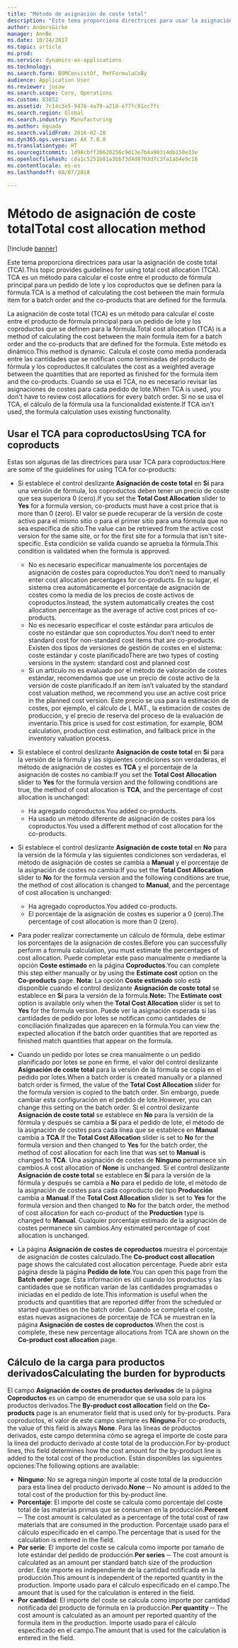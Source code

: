 ```yaml
---
title: "Método de asignación de coste total"
description: "Este tema proporciona directrices para usar la asignación de coste total (TCA). TCA es un método para calcular el coste entre el producto de fórmula principal para un pedido de lote y los coproductos que se definen para la fórmula."
author: AndersGirke
manager: AnnBe
ms.date: 10/24/2017
ms.topic: article
ms.prod: 
ms.service: dynamics-ax-applications
ms.technology: 
ms.search.form: BOMConsistOf, PmfFormulaCoBy
audience: Application User
ms.reviewer: josaw
ms.search.scope: Core, Operations
ms.custom: 83852
ms.assetid: 7c14c3e5-9476-4a79-a210-e77fc91cc7fc
ms.search.region: Global
ms.search.industry: Manufacturing
ms.author: mguada
ms.search.validFrom: 2016-02-28
ms.dyn365.ops.version: AX 7.0.0
ms.translationtype: HT
ms.sourcegitcommit: 1d98cbff30620256c9d13e7b4a90314db150e33e
ms.openlocfilehash: cda1c5251b81a3bb73d4d8703d7c3fa1ab4e9c16
ms.contentlocale: es-es
ms.lasthandoff: 08/07/2018

---
```


# <a name="total-cost-allocation-method"></a><span data-ttu-id="036f6-104">Método de asignación de coste total</span><span class="sxs-lookup"><span data-stu-id="036f6-104">Total cost allocation method</span></span>

[!include [banner](../includes/banner.md)]

<span data-ttu-id="036f6-105">Este tema proporciona directrices para usar la asignación de coste total (TCA).</span><span class="sxs-lookup"><span data-stu-id="036f6-105">This topic provides guidelines for using total cost allocation (TCA).</span></span> <span data-ttu-id="036f6-106">TCA es un método para calcular el coste entre el producto de fórmula principal para un pedido de lote y los coproductos que se definen para la fórmula.</span><span class="sxs-lookup"><span data-stu-id="036f6-106">TCA is a method of calculating the cost between the main formula item for a batch order and the co-products that are defined for the formula.</span></span>

<span data-ttu-id="036f6-107">La asignación de coste total (TCA) es un método para calcular el coste entre el producto de fórmula principal para un pedido de lote y los coproductos que se definen para la fórmula.</span><span class="sxs-lookup"><span data-stu-id="036f6-107">Total cost allocation (TCA) is a method of calculating the cost between the main formula item for a batch order and the co-products that are defined for the formula.</span></span> <span data-ttu-id="036f6-108">Este método es dinámico.</span><span class="sxs-lookup"><span data-stu-id="036f6-108">This method is dynamic.</span></span> <span data-ttu-id="036f6-109">Calcula el coste como media ponderada entre las cantidades que se notifican como terminadas del producto de fórmula y los coproductos.</span><span class="sxs-lookup"><span data-stu-id="036f6-109">It calculates the cost as a weighted average between the quantities that are reported as finished for the formula item and the co-products.</span></span> <span data-ttu-id="036f6-110">Cuando se usa el TCA, no es necesario revisar las asignaciones de costes para cada pedido de lote.</span><span class="sxs-lookup"><span data-stu-id="036f6-110">When TCA is used, you don't have to review cost allocations for every batch order.</span></span> <span data-ttu-id="036f6-111">Si no se usa el TCA, el cálculo de la fórmula usa la funcionalidad existente.</span><span class="sxs-lookup"><span data-stu-id="036f6-111">If TCA isn't used, the formula calculation uses existing functionality.</span></span>

## <a name="using-tca-for-coproducts"></a><span data-ttu-id="036f6-112">Usar el TCA para coproductos</span><span class="sxs-lookup"><span data-stu-id="036f6-112">Using TCA for coproducts</span></span>
<span data-ttu-id="036f6-113">Estas son algunas de las directrices para usar TCA para coproductos:</span><span class="sxs-lookup"><span data-stu-id="036f6-113">Here are some of the guidelines for using TCA for co-products:</span></span>

-   <span data-ttu-id="036f6-114">Si establece el control deslizante **Asignación de coste total** en **Sí** para una versión de fórmula, los coproductos deben tener un precio de coste que sea superiora 0 (cero).</span><span class="sxs-lookup"><span data-stu-id="036f6-114">If you set the **Total Cost Allocation** slider to **Yes** for a formula version, co-products must have a cost price that is more than 0 (zero).</span></span> <span data-ttu-id="036f6-115">El valor se puede recuperar de la versión de coste activo para el mismo sitio o para el primer sitio para una fórmula que no sea específica de sitio.</span><span class="sxs-lookup"><span data-stu-id="036f6-115">The value can be retrieved from the active cost version for the same site, or for the first site for a formula that isn't site-specific.</span></span> <span data-ttu-id="036f6-116">Esta condición se valida cuando se aprueba la fórmula.</span><span class="sxs-lookup"><span data-stu-id="036f6-116">This condition is validated when the formula is approved.</span></span>

    -   <span data-ttu-id="036f6-117">No es necesario especificar manualmente los porcentajes de asignación de costes para coproductos.</span><span class="sxs-lookup"><span data-stu-id="036f6-117">You don’t need to manually enter cost allocation percentages for co-products.</span></span> <span data-ttu-id="036f6-118">En su lugar, el sistema crea automáticamente el porcentaje de asignación de costes como la media de los precios de coste activos de coproductos.</span><span class="sxs-lookup"><span data-stu-id="036f6-118">Instead, the system automatically creates the cost allocation percentage as the average of active cost prices of co-products.</span></span> 
    -   <span data-ttu-id="036f6-119">No es necesario especificar el coste estándar para artículos de coste no estándar que son coproductos.</span><span class="sxs-lookup"><span data-stu-id="036f6-119">You don’t need to enter standard cost for non-standard cost items that are co-products.</span></span> <span data-ttu-id="036f6-120">Existen dos tipos de versiones de gestión de costes en el sistema: coste estándar y coste planificado</span><span class="sxs-lookup"><span data-stu-id="036f6-120">There are two types of costing versions in the system: standard cost and planned cost</span></span> 
    -   <span data-ttu-id="036f6-121">Si un artículo no es evaluado por el método de valoración de costes estándar, recomendamos que use un precio de coste activo de la versión de coste planificado.</span><span class="sxs-lookup"><span data-stu-id="036f6-121">If an item isn’t valuated by the standard cost valuation method, we recommend you use an active cost price in the planned cost version.</span></span> <span data-ttu-id="036f6-122">Este precio se usa para la estimación de costes, por ejemplo, el cálculo de L MAT., la estimación de costes de producción, y el precio de reserva del proceso de la evaluación de inventario.</span><span class="sxs-lookup"><span data-stu-id="036f6-122">This price is used for cost estimation, for example, BOM calculation, production cost estimation, and fallback price in the inventory valuation process.</span></span> 

-   <span data-ttu-id="036f6-123">Si establece el control deslizante **Asignación de coste total** en **Sí** para la versión de la fórmula y las siguientes condiciones son verdaderas, el método de asignación de costes es **TCA** y el porcentaje de la asignación de costes no cambia:</span><span class="sxs-lookup"><span data-stu-id="036f6-123">If you set the **Total Cost Allocation** slider to **Yes** for the formula version and the following conditions are true, the method of cost allocation is **TCA**, and the percentage of cost allocation is unchanged:</span></span>
    -   <span data-ttu-id="036f6-124">Ha agregado coproductos.</span><span class="sxs-lookup"><span data-stu-id="036f6-124">You added co-products.</span></span>
    -   <span data-ttu-id="036f6-125">Ha usado un método diferente de asignación de costes para los coproductos.</span><span class="sxs-lookup"><span data-stu-id="036f6-125">You used a different method of cost allocation for the co-products.</span></span>
-   <span data-ttu-id="036f6-126">Si establece el control deslizante **Asignación de coste total** en **No** para la versión de la fórmula y las siguientes condiciones son verdaderas, el método de asignación de costes se cambia a **Manual** y el porcentaje de la asignación de costes no cambia:</span><span class="sxs-lookup"><span data-stu-id="036f6-126">If you set the **Total Cost Allocation** slider to **No** for the formula version and the following conditions are true, the method of cost allocation is changed to **Manual**, and the percentage of cost allocation is unchanged:</span></span>
    -   <span data-ttu-id="036f6-127">Ha agregado coproductos.</span><span class="sxs-lookup"><span data-stu-id="036f6-127">You added co-products.</span></span>
    -   <span data-ttu-id="036f6-128">El porcentaje de la asignación de costes es superior a 0 (cero).</span><span class="sxs-lookup"><span data-stu-id="036f6-128">The percentage of cost allocation is more than 0 (zero).</span></span>
-   <span data-ttu-id="036f6-129">Para poder realizar correctamente un cálculo de fórmula, debe estimar los porcentajes de la asignación de costes.</span><span class="sxs-lookup"><span data-stu-id="036f6-129">Before you can successfully perform a formula calculation, you must estimate the percentages of cost allocation.</span></span> <span data-ttu-id="036f6-130">Puede completar este paso manualmente o mediante la opción **Coste estimado** en la página **Coproductos**.</span><span class="sxs-lookup"><span data-stu-id="036f6-130">You can complete this step either manually or by using the **Estimate cost** option on the **Co-products** page.</span></span> <span data-ttu-id="036f6-131">**Nota:** La opción **Coste estimado** solo está disponible cuando el control deslizante **Asignación de coste total** se establece en **Sí** para la versión de la fórmula.</span><span class="sxs-lookup"><span data-stu-id="036f6-131">**Note:** The **Estimate cost** option is available only when the **Total Cost Allocation** slider is set to **Yes** for the formula version.</span></span> <span data-ttu-id="036f6-132">Puede ver la asignación esperada si las cantidades de pedido por lotes se notifican como cantidades de conciliación finalizadas que aparecen en la fórmula.</span><span class="sxs-lookup"><span data-stu-id="036f6-132">You can view the expected allocation if the batch order quantities that are reported as finished match quantities that appear on the formula.</span></span>
-   <span data-ttu-id="036f6-133">Cuando un pedido por lotes se crea manualmente o un pedido planificado por lotes se pone en firme, el valor del control deslizante **Asignación de coste total** para la versión de la fórmula se copia en el pedido por lotes.</span><span class="sxs-lookup"><span data-stu-id="036f6-133">When a batch order is created manually or a planned batch order is firmed, the value of the **Total Cost Allocation** slider for the formula version is copied to the batch order.</span></span> <span data-ttu-id="036f6-134">Sin embargo, puede cambiar esta configuración en el pedido de lote.</span><span class="sxs-lookup"><span data-stu-id="036f6-134">However, you can change this setting on the batch order.</span></span> <span data-ttu-id="036f6-135">Si el control deslizante **Asignación de coste total** se establece en **No** para la versión de la fórmula y después se cambia a **Sí** para el pedido de lote, el método de la asignación de costes para cada línea que se establece en **Manual** cambia a **TCA**.</span><span class="sxs-lookup"><span data-stu-id="036f6-135">If the **Total Cost Allocation** slider is set to **No** for the formula version and then changed to **Yes** for the batch order, the method of cost allocation for each line that was set to **Manual** is changed to **TCA**.</span></span> <span data-ttu-id="036f6-136">Una asignación de costes de **Ninguno** permanece sin cambios.</span><span class="sxs-lookup"><span data-stu-id="036f6-136">A cost allocation of **None** is unchanged.</span></span> <span data-ttu-id="036f6-137">Si el control deslizante **Asignación de coste total** se establece en **Sí** para la versión de la fórmula y después se cambia a **No** para el pedido de lote, el método de la asignación de costes para cada coproducto del tipo **Producción** cambia a **Manual**.</span><span class="sxs-lookup"><span data-stu-id="036f6-137">If the **Total Cost Allocation** slider is set to **Yes** for the formula version and then changed to **No** for the batch order, the method of cost allocation for each co-product of the **Production** type is changed to **Manual**.</span></span> <span data-ttu-id="036f6-138">Cualquier porcentaje estimado de la asignación de costes permanece sin cambios.</span><span class="sxs-lookup"><span data-stu-id="036f6-138">Any estimated percentage of cost allocation is unchanged.</span></span>
-   <span data-ttu-id="036f6-139">La página **Asignación de costes de coproductos** muestra el porcentaje de asignación de costes calculado.</span><span class="sxs-lookup"><span data-stu-id="036f6-139">The **Co-product cost allocation** page shows the calculated cost allocation percentage.</span></span> <span data-ttu-id="036f6-140">Puede abrir esta página desde la página **Pedido de lote**.</span><span class="sxs-lookup"><span data-stu-id="036f6-140">You can open this page from the **Batch order** page.</span></span> <span data-ttu-id="036f6-141">Esta información es útil cuando los productos y las cantidades que se notifican varían de las cantidades programadas o iniciadas en el pedido de lote.</span><span class="sxs-lookup"><span data-stu-id="036f6-141">This information is useful when the products and quantities that are reported differ from the scheduled or started quantities on the batch order.</span></span> <span data-ttu-id="036f6-142">Cuando se completa el coste, estas nuevas asignaciones de porcentaje de TCA se muestran en la página **Asignación de costes de coproductos**.</span><span class="sxs-lookup"><span data-stu-id="036f6-142">When the cost is complete, these new percentage allocations from TCA are shown on the **Co-product cost allocation** page.</span></span>

## <a name="calculating-the-burden-for-byproducts"></a><span data-ttu-id="036f6-143">Cálculo de la carga para productos derivados</span><span class="sxs-lookup"><span data-stu-id="036f6-143">Calculating the burden for byproducts</span></span>
<span data-ttu-id="036f6-144">El campo **Asignación de costes de productos derivados** de la página **Coproductos** es un campo de enumerador que se usa solo para los productos derivados.</span><span class="sxs-lookup"><span data-stu-id="036f6-144">The **By-product cost allocation** field on the **Co-products** page is an enumerator field that is used only for by-products.</span></span> <span data-ttu-id="036f6-145">Para coproductos, el valor de este campo siempre es **Ninguno**.</span><span class="sxs-lookup"><span data-stu-id="036f6-145">For co-products, the value of this field is always **None**.</span></span> <span data-ttu-id="036f6-146">Para las líneas de productos derivados, este campo determina cómo se agrega el importe de coste para la línea del producto derivado al coste total de la producción.</span><span class="sxs-lookup"><span data-stu-id="036f6-146">For by-product lines, this field determines how the cost amount for the by-product line is added to the total cost of the production.</span></span> <span data-ttu-id="036f6-147">Están disponibles las siguientes opciones:</span><span class="sxs-lookup"><span data-stu-id="036f6-147">The following options are available:</span></span>

-   <span data-ttu-id="036f6-148">**Ninguno**: No se agrega ningún importe al coste total de la producción para esta línea del producto derivado.</span><span class="sxs-lookup"><span data-stu-id="036f6-148">**None** ─ No amount is added to the total cost of the production for this by-product line.</span></span>
-   <span data-ttu-id="036f6-149">**Porcentaje**: El importe del coste se calcula como porcentaje del coste total de las materias primas que se consumen en la producción.</span><span class="sxs-lookup"><span data-stu-id="036f6-149">**Percent** ─ The cost amount is calculated as a percentage of the total cost of raw materials that are consumed in the production.</span></span> <span data-ttu-id="036f6-150">Porcentaje usado para el cálculo especificado en el campo.</span><span class="sxs-lookup"><span data-stu-id="036f6-150">The percentage that is used for the calculation is entered in the field.</span></span>
-   <span data-ttu-id="036f6-151">**Por serie**: El importe del coste se calcula como importe por tamaño de lote estándar del pedido de producción.</span><span class="sxs-lookup"><span data-stu-id="036f6-151">**Per series** ─ The cost amount is calculated as an amount per standard batch size of the production order.</span></span> <span data-ttu-id="036f6-152">Este importe es independiente de la cantidad notificada en la producción.</span><span class="sxs-lookup"><span data-stu-id="036f6-152">This amount is independent of the reported quantity in the production.</span></span> <span data-ttu-id="036f6-153">Importe usado para el cálculo especificado en el campo.</span><span class="sxs-lookup"><span data-stu-id="036f6-153">The amount that is used for the calculation is entered in the field.</span></span>
-   <span data-ttu-id="036f6-154">**Por cantidad**: El importe del coste se calcula como importe por cantidad notificada del producto de fórmula en la producción.</span><span class="sxs-lookup"><span data-stu-id="036f6-154">**Per quantity** ─ The cost amount is calculated as an amount per reported quantity of the formula item in the production.</span></span> <span data-ttu-id="036f6-155">Importe usado para el cálculo especificado en el campo.</span><span class="sxs-lookup"><span data-stu-id="036f6-155">The amount that is used for the calculation is entered in the field.</span></span>





